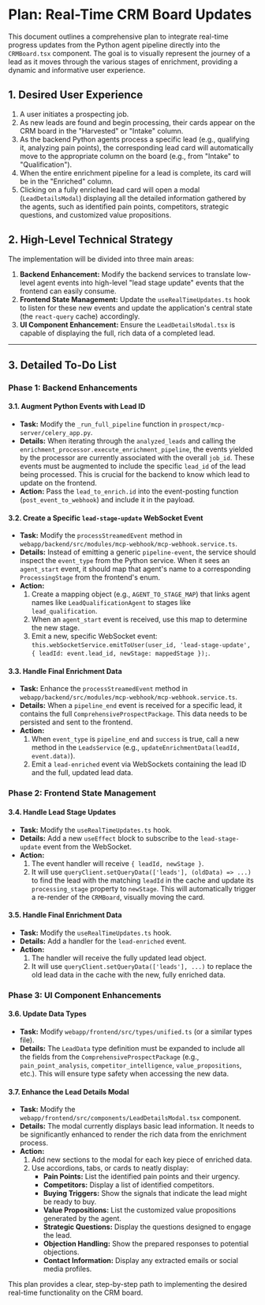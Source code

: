 # Plan: Real-Time CRM Board Updates

This document outlines a comprehensive plan to integrate real-time progress updates from the Python agent pipeline directly into the `CRMBoard.tsx` component. The goal is to visually represent the journey of a lead as it moves through the various stages of enrichment, providing a dynamic and informative user experience.

## 1. Desired User Experience

1.  A user initiates a prospecting job.
2.  As new leads are found and begin processing, their cards appear on the CRM board in the "Harvested" or "Intake" column.
3.  As the backend Python agents process a specific lead (e.g., qualifying it, analyzing pain points), the corresponding lead card will automatically move to the appropriate column on the board (e.g., from "Intake" to "Qualification").
4.  When the entire enrichment pipeline for a lead is complete, its card will be in the "Enriched" column.
5.  Clicking on a fully enriched lead card will open a modal (`LeadDetailsModal`) displaying all the detailed information gathered by the agents, such as identified pain points, competitors, strategic questions, and customized value propositions.

## 2. High-Level Technical Strategy

The implementation will be divided into three main areas:

1.  **Backend Enhancement:** Modify the backend services to translate low-level agent events into high-level "lead stage update" events that the frontend can easily consume.
2.  **Frontend State Management:** Update the `useRealTimeUpdates.ts` hook to listen for these new events and update the application's central state (the `react-query` cache) accordingly.
3.  **UI Component Enhancement:** Ensure the `LeadDetailsModal.tsx` is capable of displaying the full, rich data of a completed lead.

---

## 3. Detailed To-Do List

### Phase 1: Backend Enhancements

#### 3.1. Augment Python Events with Lead ID
*   **Task:** Modify the `_run_full_pipeline` function in `prospect/mcp-server/celery_app.py`.
*   **Details:** When iterating through the `analyzed_leads` and calling the `enrichment_processor.execute_enrichment_pipeline`, the events yielded by the processor are currently associated with the overall `job_id`. These events must be augmented to include the specific `lead_id` of the lead being processed. This is crucial for the backend to know which lead to update on the frontend.
*   **Action:** Pass the `lead_to_enrich.id` into the event-posting function (`post_event_to_webhook`) and include it in the payload.

#### 3.2. Create a Specific `lead-stage-update` WebSocket Event
*   **Task:** Modify the `processStreamedEvent` method in `webapp/backend/src/modules/mcp-webhook/mcp-webhook.service.ts`.
*   **Details:** Instead of emitting a generic `pipeline-event`, the service should inspect the `event_type` from the Python service. When it sees an `agent_start` event, it should map that agent's name to a corresponding `ProcessingStage` from the frontend's enum.
*   **Action:**
    1.  Create a mapping object (e.g., `AGENT_TO_STAGE_MAP`) that links agent names like `LeadQualificationAgent` to stages like `lead_qualification`.
    2.  When an `agent_start` event is received, use this map to determine the new stage.
    3.  Emit a new, specific WebSocket event: `this.webSocketService.emitToUser(user_id, 'lead-stage-update', { leadId: event.lead_id, newStage: mappedStage });`.

#### 3.3. Handle Final Enrichment Data
*   **Task:** Enhance the `processStreamedEvent` method in `webapp/backend/src/modules/mcp-webhook/mcp-webhook.service.ts`.
*   **Details:** When a `pipeline_end` event is received for a specific lead, it contains the full `ComprehensiveProspectPackage`. This data needs to be persisted and sent to the frontend.
*   **Action:**
    1.  When `event_type` is `pipeline_end` and `success` is true, call a new method in the `LeadsService` (e.g., `updateEnrichmentData(leadId, event.data)`).
    2.  Emit a `lead-enriched` event via WebSockets containing the lead ID and the full, updated lead data.

### Phase 2: Frontend State Management

#### 3.4. Handle Lead Stage Updates
*   **Task:** Modify the `useRealTimeUpdates.ts` hook.
*   **Details:** Add a new `useEffect` block to subscribe to the `lead-stage-update` event from the WebSocket.
*   **Action:**
    1.  The event handler will receive `{ leadId, newStage }`.
    2.  It will use `queryClient.setQueryData(['leads'], (oldData) => ...)` to find the lead with the matching `leadId` in the cache and update its `processing_stage` property to `newStage`. This will automatically trigger a re-render of the `CRMBoard`, visually moving the card.

#### 3.5. Handle Final Enrichment Data
*   **Task:** Modify the `useRealTimeUpdates.ts` hook.
*   **Details:** Add a handler for the `lead-enriched` event.
*   **Action:**
    1.  The handler will receive the fully updated lead object.
    2.  It will use `queryClient.setQueryData(['leads'], ...)` to replace the old lead data in the cache with the new, fully enriched data.

### Phase 3: UI Component Enhancements

#### 3.6. Update Data Types
*   **Task:** Modify `webapp/frontend/src/types/unified.ts` (or a similar types file).
*   **Details:** The `LeadData` type definition must be expanded to include all the fields from the `ComprehensiveProspectPackage` (e.g., `pain_point_analysis`, `competitor_intelligence`, `value_propositions`, etc.). This will ensure type safety when accessing the new data.

#### 3.7. Enhance the Lead Details Modal
*   **Task:** Modify the `webapp/frontend/src/components/LeadDetailsModal.tsx` component.
*   **Details:** The modal currently displays basic lead information. It needs to be significantly enhanced to render the rich data from the enrichment process.
*   **Action:**
    1.  Add new sections to the modal for each key piece of enriched data.
    2.  Use accordions, tabs, or cards to neatly display:
        *   **Pain Points:** List the identified pain points and their urgency.
        *   **Competitors:** Display a list of identified competitors.
        *   **Buying Triggers:** Show the signals that indicate the lead might be ready to buy.
        *   **Value Propositions:** List the customized value propositions generated by the agent.
        *   **Strategic Questions:** Display the questions designed to engage the lead.
        *   **Objection Handling:** Show the prepared responses to potential objections.
        *   **Contact Information:** Display any extracted emails or social media profiles.

This plan provides a clear, step-by-step path to implementing the desired real-time functionality on the CRM board.